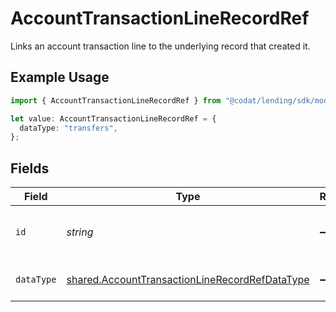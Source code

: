 # AccountTransactionLineRecordRef

Links an account transaction line to the underlying record that created it.

## Example Usage

```typescript
import { AccountTransactionLineRecordRef } from "@codat/lending/sdk/models/shared";

let value: AccountTransactionLineRecordRef = {
  dataType: "transfers",
};
```

## Fields

| Field                                                                                                                   | Type                                                                                                                    | Required                                                                                                                | Description                                                                                                             | Example                                                                                                                 |
| ----------------------------------------------------------------------------------------------------------------------- | ----------------------------------------------------------------------------------------------------------------------- | ----------------------------------------------------------------------------------------------------------------------- | ----------------------------------------------------------------------------------------------------------------------- | ----------------------------------------------------------------------------------------------------------------------- |
| `id`                                                                                                                    | *string*                                                                                                                | :heavy_minus_sign:                                                                                                      | 'id' of the underlying record or data type.                                                                             |                                                                                                                         |
| `dataType`                                                                                                              | [shared.AccountTransactionLineRecordRefDataType](../../../sdk/models/shared/accounttransactionlinerecordrefdatatype.md) | :heavy_minus_sign:                                                                                                      | Name of underlying data type.                                                                                           | transfers                                                                                                               |